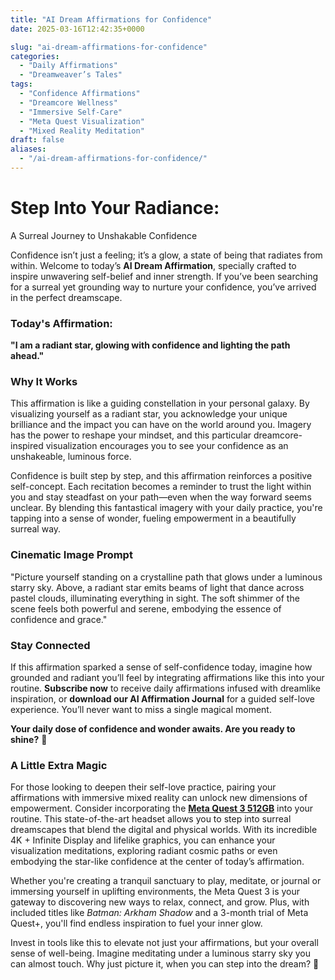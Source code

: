 ```yaml
---
title: "AI Dream Affirmations for Confidence"
date: 2025-03-16T12:42:35+0000

slug: "ai-dream-affirmations-for-confidence"
categories:
  - "Daily Affirmations"
  - "Dreamweaver’s Tales"
tags:
  - "Confidence Affirmations"
  - "Dreamcore Wellness"
  - "Immersive Self-Care"
  - "Meta Quest Visualization"
  - "Mixed Reality Meditation"
draft: false
aliases:
  - "/ai-dream-affirmations-for-confidence/"
---
```

# Step Into Your Radiance: 

A Surreal Journey to Unshakable Confidence

Confidence isn’t just a feeling; it’s a glow, a state of being that radiates from within. Welcome to today’s **AI Dream Affirmation**, specially crafted to inspire unwavering self-belief and inner strength. If you’ve been searching for a surreal yet grounding way to nurture your confidence, you’ve arrived in the perfect dreamscape.

### Today's Affirmation:

**"I am a radiant star, glowing with confidence and lighting the path ahead."**

### Why It Works

This affirmation is like a guiding constellation in your personal galaxy. By visualizing yourself as a radiant star, you acknowledge your unique brilliance and the impact you can have on the world around you. Imagery has the power to reshape your mindset, and this particular dreamcore-inspired visualization encourages you to see your confidence as an unshakeable, luminous force.

Confidence is built step by step, and this affirmation reinforces a positive self-concept. Each recitation becomes a reminder to trust the light within you and stay steadfast on your path—even when the way forward seems unclear. By blending this fantastical imagery with your daily practice, you're tapping into a sense of wonder, fueling empowerment in a beautifully surreal way.

### Cinematic Image Prompt

"Picture yourself standing on a crystalline path that glows under a luminous starry sky. Above, a radiant star emits beams of light that dance across pastel clouds, illuminating everything in sight. The soft shimmer of the scene feels both powerful and serene, embodying the essence of confidence and grace."

### Stay Connected

If this affirmation sparked a sense of self-confidence today, imagine how grounded and radiant you’ll feel by integrating affirmations like this into your routine. **Subscribe now** to receive daily affirmations infused with dreamlike inspiration, or **download our AI Affirmation Journal** for a guided self-love experience. You’ll never want to miss a single magical moment.

**Your daily dose of confidence and wonder awaits. Are you ready to shine?** 🌟

### A Little Extra Magic

For those looking to deepen their self-love practice, pairing your affirmations with immersive mixed reality can unlock new dimensions of empowerment. Consider incorporating the **[Meta Quest 3 512GB](https://amzn.to/4buK8Pv)** into your routine. This state-of-the-art headset allows you to step into surreal dreamscapes that blend the digital and physical worlds. With its incredible 4K + Infinite Display and lifelike graphics, you can enhance your visualization meditations, exploring radiant cosmic paths or even embodying the star-like confidence at the center of today’s affirmation.

Whether you're creating a tranquil sanctuary to play, meditate, or journal or immersing yourself in uplifting environments, the Meta Quest 3 is your gateway to discovering new ways to relax, connect, and grow. Plus, with included titles like *Batman: Arkham Shadow* and a 3-month trial of Meta Quest+, you'll find endless inspiration to fuel your inner glow.

Invest in tools like this to elevate not just your affirmations, but your overall sense of well-being. Imagine meditating under a luminous starry sky you can almost touch. Why just picture it, when you can step into the dream? 🌟